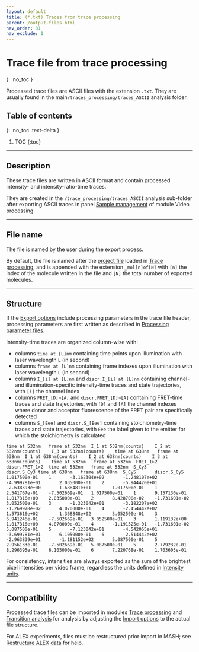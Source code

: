 ```yaml
---
layout: default
title: (*.txt) Traces from trace processing
parent: /output-files.html
nav_order: 31
nav_exclude: 1
---
```



# Trace file from trace processing
{: .no_toc }

Processed trace files are ASCII files with the extension `.txt`. They are usually found in the main`/traces_processing/traces_ASCII` analysis folder.

## Table of contents
{: .no_toc .text-delta }

1. TOC
{:toc}


---

## Description

These trace files are written in ASCII format and contain processed intensity- and intensity-ratio-time traces.

They are created in the `/trace_processing/traces_ASCII` analysis sub-folder after exporting ASCII traces in panel 
[Sample management](../trace-processing/panels/panel-sample-management.html#export-processed-data) of module Video processing.


---

## File name

The file is named by the user during the export process.

By default, the file is named after the <u>project file</u> loaded in 
[Trace processing](../trace-processing/panels/area-project-management.html#project-list), and is appended with the extension `_mol[n]of[N]` with `[n]` the index of the molecule written in the file and `[N]` the total number of exported molecules.


---

## Structure

If the 
[Export options]() include processing parameters in the trace file header, processing parameters are first written as described in 
[Processing parameter files](log-processing.parameters.html#structure).

Intensity-time traces are organized column-wise with:
* columns `time at [L]nm` containing time points upon illumination with laser wavelength `L` (in second)
* columns `frame at [L]nm` containing frame indexes upon illumination with laser wavelength `L` (in second)
* columns `I_[i] at [L]nm` and `discr.I_[i] at [L]nm` containing channel- and illumination-specific intensity-time traces and state trajectories, with `[i]` the channel index
* columns `FRET_[D]>[A]` and `discr.FRET_[D]>[A]` containing FRET-time traces and state trajectories, with `[D]` and `[A]` the channel indexes where donor and acceptor fluorescence of the FRET pair are specifically detected
* columns `S_[Eee]` and `discr.S_[Eee]` containing stoichiometry-time traces and state trajectories, with `Eee` the label given to the emitter for which the stoichiometry is calculated

```
time at 532nm	frame at 532nm	I_1 at 532nm(counts)	I_2 at 532nm(counts)	I_3 at 532nm(counts)	time at 638nm	frame at 638nm	I_1 at 638nm(counts)	I_2 at 638nm(counts)	I_3 at 638nm(counts)	time at 532nm	frame at 532nm	FRET_1>2	discr.FRET_1>2	time at 532nm	frame at 532nm	S_Cy3		discr.S_Cy3	time at 638nm	frame at 638nm	S_Cy5		discr.S_Cy5	
1.017500e-01	1		-3.162304e+02		-1.248107e+02		-4.999781e+01		2.035000e-01	2		-5.944420e+01		-2.638393e+00		1.688481e+01		1.017500e-01	1		2.541767e-01	-7.502669e-01	1.017500e-01	1		9.157130e-01	1.017316e+00	2.035000e-01	2		8.428700e-02	-1.731601e-02	
3.052500e-01	3		-1.323042e+01		-3.182207e+02		-1.269978e+02		4.070000e-01	4		-2.454442e+02		1.573616e+02		1.368848e+02		3.052500e-01	3		6.941246e-01	-7.502669e-01	3.052500e-01	3		1.119132e+00	1.017316e+00	4.070000e-01	4		-1.191325e-01	-1.731601e-02	
5.087500e-01	5		-7.123042e+01		-4.542065e+01		-3.699781e+01		6.105000e-01	6		-2.514442e+02		-2.963839e+01		-1.181152e+02		5.087500e-01	5		2.956133e-01	-7.502669e-01	5.087500e-01	5		2.779232e-01	8.296395e-01	6.105000e-01	6		7.220768e-01	1.703605e-01	
```

For consistency, intensities are always exported as the sum of the brightest pixel intensities per video frame, regardless the units defined in
[Intensity units](../trace-processing/panels/panel-plot.html#intensity-units).


---

## Compatibility

Processed trace files can be imported in modules 
[Trace processing](../trace-processing/workflow.html#import-single-molecule-data) and 
[Transition analysis](../transition-analysis/workflow.html#import-single-molecule-data) for analysis by adjusting the 
[Import options](../trace-processing/functionalities/set-import-options.html) to the actual file structure.

For ALEX experiments, files must be restructured prior import in MASH; see 
[Restructure ALEX data](../trace-processing/functionalities/merge-projects.html#restructure-alex-data) for help.
